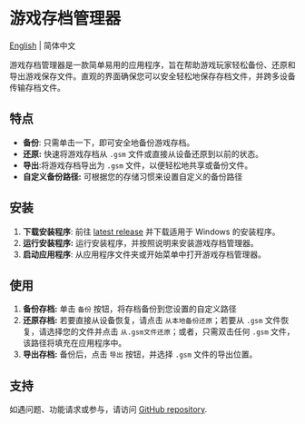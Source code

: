 # 游戏存档管理器

[English](./README.md) | 简体中文

游戏存档管理器是一款简单易用的应用程序，旨在帮助游戏玩家轻松备份、还原和导出游戏保存文件。直观的界面确保您可以安全轻松地保存存档文件，并跨多设备传输存档文件。

## 特点

- **备份**: 只需单击一下，即可安全地备份游戏存档。
- **还原:** 快速将游戏存档从 `.gsm` 文件或直接从设备还原到以前的状态。
- **导出**:将游戏存档导出为 `.gsm` 文件，以便轻松地共享或备份文件。
- **自定义备份路径:** 可根据您的存储习惯来设置自定义的备份路径

## 安装

1. **下载安装程序**: 前往 [latest release](https://github.com/dyang886/Game-Save-Manager/releases) 并下载适用于 Windows 的安装程序。
2. **运行安装程序:** 运行安装程序，并按照说明来安装游戏存档管理器。
3. **启动应用程序**: 从应用程序文件夹或开始菜单中打开游戏存档管理器。

## 使用

1. **备份存档:** 单击 `备份` 按钮，将存档备份到您设置的自定义路径
2. **还原存档:** 若要直接从设备恢复，请点击 `从本地备份还原`；若要从 `.gsm` 文件恢复，请选择您的文件并点击 `从.gsm文件还原`；或者，只需双击任何 `.gsm` 文件，该路径将填充在应用程序中。
3. **导出存档:** 备份后，点击 `导出` 按钮，并选择 `.gsm` 文件的导出位置。

## 支持

如遇问题、功能请求或参与，请访问 [GitHub repository](https://github.com/dyang886/Game-Save-Manager).
